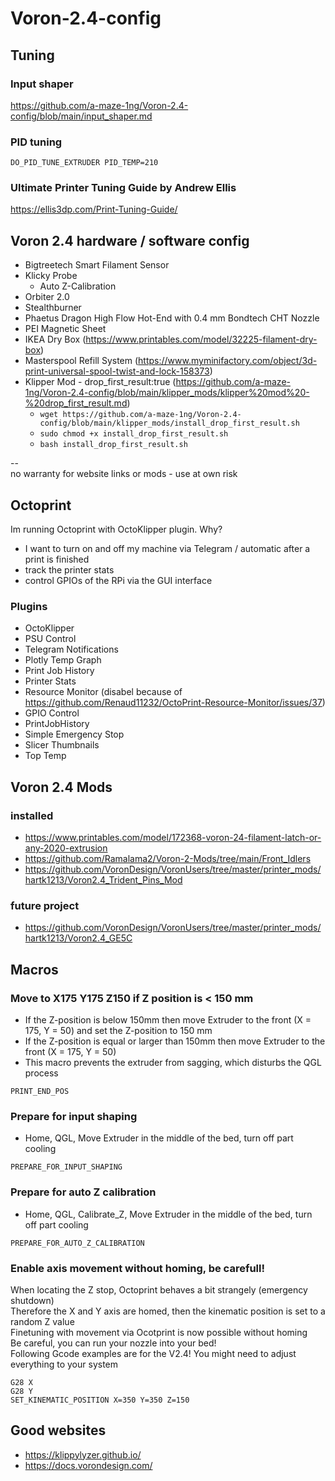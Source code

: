 # Voron-2.4-config
## Tuning  
### Input shaper  
https://github.com/a-maze-1ng/Voron-2.4-config/blob/main/input_shaper.md  

### PID tuning  
```DO_PID_TUNE_EXTRUDER PID_TEMP=210```  

### Ultimate Printer Tuning Guide by Andrew Ellis  
https://ellis3dp.com/Print-Tuning-Guide/  

## Voron 2.4 hardware / software config
* Bigtreetech Smart Filament Sensor  
* Klicky Probe  
  * Auto Z-Calibration  
* Orbiter 2.0  
* Stealthburner  
* Phaetus Dragon High Flow Hot-End with 0.4 mm Bondtech CHT Nozzle  
* PEI Magnetic Sheet  
* IKEA Dry Box (https://www.printables.com/model/32225-filament-dry-box)  
* Masterspool Refill System (https://www.myminifactory.com/object/3d-print-universal-spool-twist-and-lock-158373)  
* Klipper Mod - drop_first_result:true (https://github.com/a-maze-1ng/Voron-2.4-config/blob/main/klipper_mods/klipper%20mod%20-%20drop_first_result.md)
  * ```wget https://github.com/a-maze-1ng/Voron-2.4-config/blob/main/klipper_mods/install_drop_first_result.sh```
  * ```sudo chmod +x install_drop_first_result.sh```
  * ```bash install_drop_first_result.sh```  

--  
no warranty for website links or mods - use at own risk

## Octoprint
Im running Octoprint with OctoKlipper plugin. 
Why?  
* I want to turn on and off my machine via Telegram / automatic after a print is finished
* track the printer stats
* control GPIOs of the RPi via the GUI interface

### Plugins  
* OctoKlipper
* PSU Control
* Telegram Notifications
* Plotly Temp Graph
* Print Job History
* Printer Stats
* Resource Monitor (disabel because of https://github.com/Renaud11232/OctoPrint-Resource-Monitor/issues/37)
* GPIO Control
* PrintJobHistory 
* Simple Emergency Stop
* Slicer Thumbnails
* Top Temp

## Voron 2.4 Mods

### installed  
* https://www.printables.com/model/172368-voron-24-filament-latch-or-any-2020-extrusion  
* https://github.com/Ramalama2/Voron-2-Mods/tree/main/Front_Idlers  
* https://github.com/VoronDesign/VoronUsers/tree/master/printer_mods/hartk1213/Voron2.4_Trident_Pins_Mod  

### future project  
* https://github.com/VoronDesign/VoronUsers/tree/master/printer_mods/hartk1213/Voron2.4_GE5C  

## Macros
### Move to X175 Y175 Z150 if Z position is < 150 mm
* If the Z-position is below 150mm then move Extruder to the front (X = 175, Y = 50) and set the Z-position to 150 mm  
* If the Z-position is equal or larger than 150mm then move Extruder to the front (X = 175, Y = 50)  
* This macro prevents the extruder from sagging, which disturbs the QGL process  

```PRINT_END_POS```  

### Prepare for input shaping  
* Home, QGL, Move Extruder in the middle of the bed, turn off part cooling  

```PREPARE_FOR_INPUT_SHAPING```  

### Prepare for auto Z calibration
* Home, QGL, Calibrate_Z, Move Extruder in the middle of the bed, turn off part cooling  

```PREPARE_FOR_AUTO_Z_CALIBRATION```

### Enable axis movement without homing, be carefull!
When locating the Z stop, Octoprint behaves a bit strangely (emergency shutdown)  
Therefore the X and Y axis are homed, then the kinematic position is set to a random Z value  
Finetuning with movement via Ocotprint is now possible without homing  
Be careful, you can run your nozzle into your bed!  
Following Gcode examples are for the V2.4! You might need to adjust everything to your system

```G28 X```  
```G28 Y```  
```SET_KINEMATIC_POSITION X=350 Y=350 Z=150```  

## Good websites
* https://klippylyzer.github.io/  
* https://docs.vorondesign.com/
